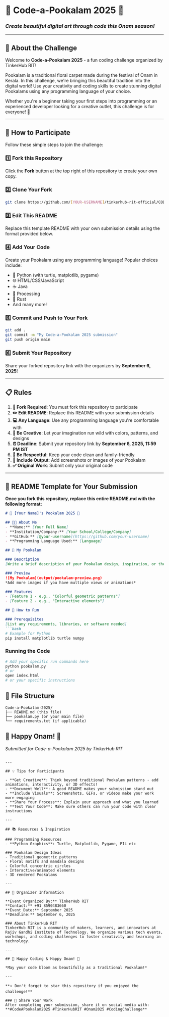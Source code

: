# 🌸 Code-a-Pookalam 2025 🌸
### *Create beautiful digital art through code this Onam season!*

---

## 🎨 About the Challenge

Welcome to **Code-a-Pookalam 2025** - a fun coding challenge organized by TinkerHub RIT! 

Pookalam is a traditional floral carpet made during the festival of Onam in Kerala. In this challenge, we're bringing this beautiful tradition into the digital world! Use your creativity and coding skills to create stunning digital Pookalams using any programming language of your choice.

Whether you're a beginner taking your first steps into programming or an experienced developer looking for a creative outlet, this challenge is for everyone! 🚀

---

## 🚀 How to Participate

Follow these simple steps to join the challenge:

### 1️⃣ Fork this Repository
Click the **Fork** button at the top right of this repository to create your own copy.

### 2️⃣ Clone Your Fork
```bash
git clone https://github.com/[YOUR-USERNAME]/tinkerhub-rit-official/CODE-A-POOKALAM-2025-COMPETITION.git
```

### 3️⃣ Edit This README
Replace this template README with your own submission details using the format provided below.

### 4️⃣ Add Your Code
Create your Pookalam using any programming language! Popular choices include:
- 🐍 Python (with turtle, matplotlib, pygame)
- 🌐 HTML/CSS/JavaScript
- ☕ Java
- 🎯 Processing
- 🦀 Rust
- And many more!

### 5️⃣ Commit and Push to Your Fork
```bash
git add .
git commit -m "My Code-a-Pookalam 2025 submission"
git push origin main
```

### 6️⃣ Submit Your Repository
Share your forked repository link with the organizers by **September 6, 2025**!

---

## 📋 Rules

1. **🍴 Fork Required**: You must fork this repository to participate
2. **✏️ Edit README**: Replace this README with your submission details
3. **💻 Any Language**: Use any programming language you're comfortable with
4. **🎨 Be Creative**: Let your imagination run wild with colors, patterns, and designs
5. **⏰ Deadline**: Submit your repository link by **September 6, 2025, 11:59 PM IST**
6. **🤝 Be Respectful**: Keep your code clean and family-friendly
7. **📸 Include Output**: Add screenshots or images of your Pookalam
8. **✅ Original Work**: Submit only your original code

---

## 📝 README Template for Your Submission

**Once you fork this repository, replace this entire README.md with the following format:**

```markdown
# 🌸 [Your Name]'s Pookalam 2025 🌸

## 👨‍💻 About Me
- **Name:** [Your Full Name]
- **Institution/Company:** [Your School/College/Company]
- **GitHub:** [@your-username](https://github.com/your-username)
- **Programming Language Used:** [Language]

## 🎨 My Pookalam

### Description
[Write a brief description of your Pookalam design, inspiration, or the approach you took]

### Preview
![My Pookalam](output/pookalam-preview.png)
*Add more images if you have multiple views or animations*

### Features
- [Feature 1 - e.g., "Colorful geometric patterns"]
- [Feature 2 - e.g., "Interactive elements"]

## 🚀 How to Run

### Prerequisites
[List any requirements, libraries, or software needed]
```bash
# Example for Python
pip install matplotlib turtle numpy
```

### Running the Code
```bash
# Add your specific run commands here
python pookalam.py
# or
open index.html
# or your specific instructions
```

## 📁 File Structure
```
Code-a-Pookalam-2025/
├── README.md (this file)
├── pookalam.py (or your main file)
└── requirements.txt (if applicable)
```

## 🎊 Happy Onam! 🎊
*Submitted for Code-a-Pookalam 2025 by TinkerHub RIT*
```

---

## 💡 Tips for Participants

- **Get Creative**: Think beyond traditional Pookalam patterns - add animations, interactivity, or 3D effects!
- **Document Well**: A good README makes your submission stand out
- **Include Visuals**: Screenshots, GIFs, or videos make your work more engaging
- **Share Your Process**: Explain your approach and what you learned
- **Test Your Code**: Make sure others can run your code with clear instructions

---

## 📚 Resources & Inspiration

### Programming Resources
- **Python Graphics**: Turtle, Matplotlib, Pygame, PIL etc

### Pookalam Design Ideas
- Traditional geometric patterns
- Floral motifs and mandala designs
- Colorful concentric circles
- Interactive/animated elements
- 3D rendered Pookalams

---

## 🏢 Organizer Information

**Event Organized By:** TinkerHub RIT  
**Contact:** +91 8590483660  
**Event Date:** September 2025  
**Deadline:** September 6, 2025  

### About TinkerHub RIT
TinkerHub RIT is a community of makers, learners, and innovators at Rajiv Gandhi Institute of Technology. We organize various tech events, workshops, and coding challenges to foster creativity and learning in technology.

---

## 🎊 Happy Coding & Happy Onam! 🎊

*May your code bloom as beautifully as a traditional Pookalam!*

---

**⭐ Don't forget to star this repository if you enjoyed the challenge!**

### 🔗 Share Your Work
After completing your submission, share it on social media with:
**#CodeAPookalam2025 #TinkerHubRIT #Onam2025 #CodingChallenge**

